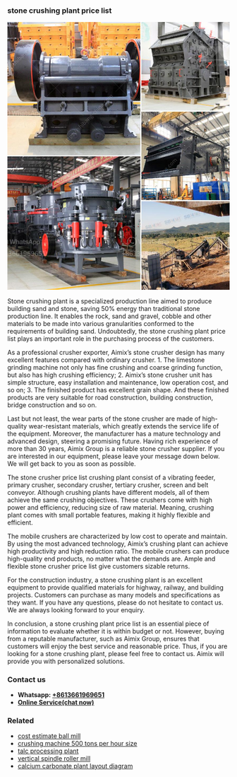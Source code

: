 <h3>stone crushing plant price list</h3><img src='1708498421.jpg' alt=''><p>Stone crushing plant is a specialized production line aimed to produce building sand and stone, saving 50% energy than traditional stone production line. It enables the rock, sand and gravel, cobble and other materials to be made into various granularities conformed to the requirements of building sand. Undoubtedly, the stone crushing plant price list plays an important role in the purchasing process of the customers.</p><p>As a professional crusher exporter, Aimix’s stone crusher design has many excellent features compared with ordinary crusher. 1. The limestone grinding machine not only has fine crushing and coarse grinding function, but also has high crushing efficiency; 2. Aimix’s stone crusher unit has simple structure, easy installation and maintenance, low operation cost, and so on; 3. The finished product has excellent grain shape. And these finished products are very suitable for road construction, building construction, bridge construction and so on.</p><p>Last but not least, the wear parts of the stone crusher are made of high-quality wear-resistant materials, which greatly extends the service life of the equipment. Moreover, the manufacturer has a mature technology and advanced design, steering a promising future. Having rich experience of more than 30 years, Aimix Group is a reliable stone crusher supplier. If you are interested in our equipment, please leave your message down below. We will get back to you as soon as possible.</p><p>The stone crusher price list crushing plant consist of a vibrating feeder, primary crusher, secondary crusher, tertiary crusher, screen and belt conveyor. Although crushing plants have different models, all of them achieve the same crushing objectives. These crushers come with high power and efficiency, reducing size of raw material. Meaning, crushing plant comes with small portable features, making it highly flexible and efficient.</p><p>The mobile crushers are characterized by low cost to operate and maintain. By using the most advanced technology, Aimix’s crushing plant can achieve high productivity and high reduction ratio. The mobile crushers can produce high-quality end products, no matter what the demands are. Ample and flexible stone crusher price list give customers sizable returns.</p><p>For the construction industry, a stone crushing plant is an excellent equipment to provide qualified materials for highway, railway, and building projects. Customers can purchase as many models and specifications as they want. If you have any questions, please do not hesitate to contact us. We are always looking forward to your enquiry.</p><p>In conclusion, a stone crushing plant price list is an essential piece of information to evaluate whether it is within budget or not. However, buying from a reputable manufacturer, such as Aimix Group, ensures that customers will enjoy the best service and reasonable price. Thus, if you are looking for a stone crushing plant, please feel free to contact us. Aimix will provide you with personalized solutions.</p><h3>Contact us</h3><ul><li><strong>Whatsapp:&nbsp;<a href="https://wa.me/8613661969651">+8613661969651</a></strong></li><li><a href="https://swt.shibang-china.com/?git&amp;zhl&amp;stone crushing plant price list"><strong>Online Service(chat now)</strong></a></li></ul><h3>Related</h3><ul><li><a href='cost estimate ball mill.md'>cost estimate ball mill</a></li><li><a href='crushing machine 500 tons per hour size.md'>crushing machine 500 tons per hour size</a></li><li><a href='talc processing plant.md'>talc processing plant</a></li><li><a href='vertical spindle roller mill.md'>vertical spindle roller mill</a></li><li><a href='calcium carbonate plant layout diagram.md'>calcium carbonate plant layout diagram</a></li></ul>